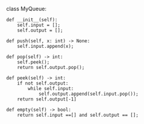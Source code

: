 

class MyQueue:

    def __init__(self):
        self.input = [];
        self.output = [];

    def push(self, x: int) -> None:
        self.input.append(x);

    def pop(self) -> int:
        self.peek();
        return self.output.pop();

    def peek(self) -> int:
        if not self.output:
            while self.input:
                self.output.append(self.input.pop());
        return self.output[-1]

    def empty(self) -> bool:
        return self.input ==[] and self.output == [];
